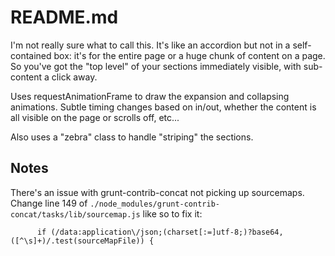 # README.md

I'm not really sure what to call this. It's like an accordion but not in a self-contained box: it's for the entire page or a huge chunk of content on a page. So you've got the "top level" of your sections immediately visible, with sub-content a click away.

Uses requestAnimationFrame to draw the expansion and collapsing animations. Subtle timing changes based on in/out, whether the content is all visible on the page or scrolls off, etc...

Also uses a "zebra" class to handle "striping" the sections.

## Notes

There's an issue with grunt-contrib-concat not picking up sourcemaps. Change line 149 of ```./node_modules/grunt-contrib-concat/tasks/lib/sourcemap.js``` like so to fix it:

```
      if (/data:application\/json;(charset[:=]utf-8;)?base64,([^\s]+)/.test(sourceMapFile)) {
```
